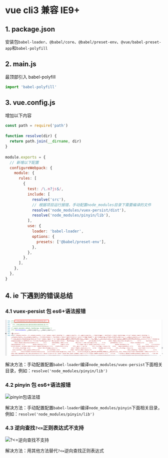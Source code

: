# vue cli3 兼容 IE9+

## 1. package.json

安装包`babel-loader`、`@babel/core`、`@babel/preset-env`、`@vue/babel-preset-app`和`babel-polyfill`

## 2. main.js

最顶部引入 babel-polyfill

```jsx
import 'babel-polyfill'
```

## 3. vue.config.js

增加以下内容

```jsx
const path = require('path')

function resolve(dir) {
  return path.join(__dirname, dir)
}

module.exports = {
  // 新增以下配置
  configureWebpack: {
    module: {
      rules: [
        {
          test: /\.m?js$/,
          include: [
            resolve('src'),
            // 根据项目运行报错，手动配置node_modules目录下需要编译的文件
            resolve('node_modules/vuex-persist/dist'),
            resolve('node_modules/pinyin/lib'),
          ],
          use: {
            loader: 'babel-loader',
            options: {
              presets: ['@babel/preset-env'],
            },
          },
        },
      ],
    },
  },
}
```

## 4. ie 下遇到的错误总结

### 4.1 vuex-persist 包 es6+语法报错

<!-- ![vuex-persist语法报错](https://note.youdao.com/yws/res/966/WEBRESOURCE28aceb83013cef03bf1b09416c004237) -->
![vuex-persist语法报错](https://github.com/wentiansky/note-lib/blob/master/docs/.vuepress/public/assets/imgs/blog/vuex-persist包语法错.png)

解决方法：手动配置配置`babel-loader`编译`node_modules/vuex-persist`下面相关目录，例如：`resolve('node_modules/pinyin/lib')`

### 4.2 pinyin 包 es6+语法报错

![pinyin包语法错](https://note.youdao.com/yws/res/968/WEBRESOURCEabf890a1984441e0dd5b1f7536db303f)

解决方法：手动配置配置`babel-loader`编译`node_modules/pinyin`下面相关目录，例如：`resolve('node_modules/pinyin/lib')`

### 4.3 逆向查找`?<=`正则表达式不支持

![`?<=`逆向查找不支持](https://note.youdao.com/yws/res/970/WEBRESOURCE5ddddcbcd9a935a7e3f7872c90494a8b)

解决方法：用其他方法替代`?<=`逆向查找正则表达式
